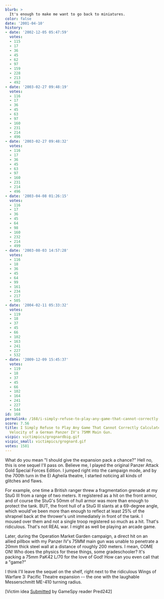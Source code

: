 ```yaml
---
blurb: >
  It's enough to make me want to go back to miniatures.
color: false
date: '2001-04-10'
history:
- date: '2002-12-05 05:47:59'
  votes:
  - 115
  - 17
  - 36
  - 45
  - 62
  - 97
  - 159
  - 228
  - 213
  - 492
- date: '2003-02-27 09:48:19'
  votes:
  - 116
  - 17
  - 36
  - 45
  - 63
  - 97
  - 160
  - 231
  - 214
  - 496
- date: '2003-02-27 09:48:32'
  votes:
  - 116
  - 17
  - 36
  - 45
  - 63
  - 97
  - 160
  - 231
  - 214
  - 496
- date: '2003-04-08 01:26:15'
  votes:
  - 116
  - 17
  - 36
  - 45
  - 64
  - 98
  - 160
  - 232
  - 214
  - 499
- date: '2003-08-03 14:57:28'
  votes:
  - 116
  - 18
  - 36
  - 45
  - 64
  - 99
  - 161
  - 234
  - 217
  - 505
- date: '2004-02-11 05:33:32'
  votes:
  - 119
  - 18
  - 37
  - 45
  - 66
  - 102
  - 163
  - 241
  - 227
  - 532
- date: '2009-12-09 15:45:37'
  votes:
  - 119
  - 18
  - 37
  - 45
  - 66
  - 102
  - 164
  - 241
  - 227
  - 544
id: 168
permalink: /168/i-simply-refuse-to-play-any-game-that-cannot-correctly-calculate-the-muzzle-velocity-of-a-german-panzer-ivs-75mm-main-gun/
score: 7.56
title: I Simply Refuse to Play Any Game That Cannot Correctly Calculate the Muzzle
  Velocity of a German Panzer IV's 75MM Main Gun.
vicpic: victimpics/grognardbig.gif
vicpic_small: victimpics/grognard.gif
votes: 1581
---
```


What do you mean "I should give the expansion pack a chance?" Hell no,
this is one sequel I'll pass on. Believe me, I played the original
Panzer Attack Gold Special Forces Edition. I jumped right into the
campaign mode, and by the 700th turn in the El Agheila theatre, I
started noticing all kinds of glitches and flaws.

For example, one time a British ranger threw a fragmentation grenade at
my StuG III from a range of two meters. It registered as a hit on the
front armor, and of course the StuG's 50mm of hull armor was more than
enough to protect the tank. BUT, the front hull of a StuG III slants at
a 69-degree angle, which would've been more than enough to reflect at
least 25% of the shrapnel back at the thrower's unit immediately in
front of the tank. I moused over them and not a single troop registered
so much as a hit. That's ridiculous. That's not REAL war. I might as
well be playing an arcade game.

Later, during the Operation Market Garden campaign, a direct hit on an
allied pillbox with my Panzer IV's 75MM main gun was unable to penetrate
a 20mm thick steel wall at a distance of roughly 200 meters. I mean,
COME ON! Who does the physics for these things, some gradeschooler? It's
packing a 75mm PaK42 L/70 for the love of God! How can you even call
that a "game?"

I think I'll leave the sequel on the shelf, right next to the ridiculous
Wings of Warfare 3: Pacific Theatre expansion -- the one with the
laughable Messerschmitt ME-410 turning radius.

\[Victim idea [Submitted](mailto:feedback@gamespy.com) by GameSpy reader
Pred242\]